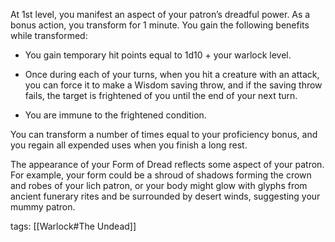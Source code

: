 At 1st level, you manifest an aspect of your patron’s dreadful power. As a bonus action, you transform for 1 minute. You gain the following benefits while transformed:

-   You gain temporary hit points equal to 1d10 + your warlock level.

-   Once during each of your turns, when you hit a creature with an attack, you can force it to make a Wisdom saving throw, and if the saving throw fails, the target is frightened of you until the end of your next turn.

-   You are immune to the frightened condition.

You can transform a number of times equal to your proficiency bonus, and you regain all expended uses when you finish a long rest.

The appearance of your Form of Dread reflects some aspect of your patron. For example, your form could be a shroud of shadows forming the crown and robes of your lich patron, or your body might glow with glyphs from ancient funerary rites and be surrounded by desert winds, suggesting your mummy patron.

tags: [[Warlock#The Undead]]